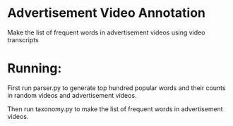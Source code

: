 # Advertisement Video Annotation
Make the list of frequent words in advertisement videos using video transcripts 

Running:
========

First run parser.py to generate top hundred popular words and their counts in random videos and advertisement videos.

Then run taxonomy.py to make the list of frequent words in advertisement videos.
